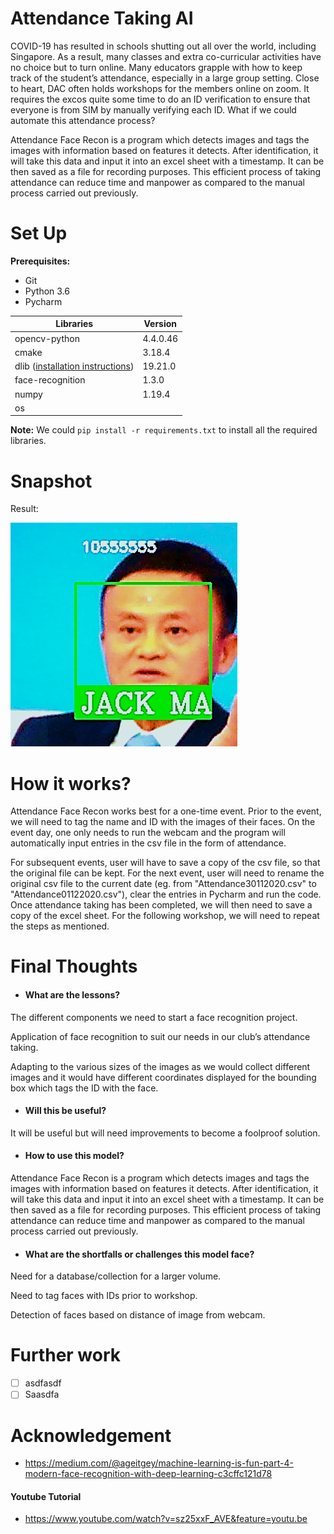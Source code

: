 # Attendance Taking AI
COVID-19 has resulted in schools shutting out all over the world, including Singapore. As a result, many classes and extra co-curricular activities have no choice but to turn online. Many educators grapple with how to keep track of the student’s attendance, especially in a large group setting. Close to heart, DAC often holds workshops for the members online on zoom. It requires the excos quite some time to do an ID verification to ensure that everyone is from SIM by manually verifying each ID. What if we could automate this attendance process? 

Attendance Face Recon is a program which detects images and tags the images with information based on features it detects. After identification, it will take this data and input it into an excel sheet with a timestamp. It can be then saved as a file for recording purposes. This efficient process of taking attendance can reduce time and manpower as compared to the manual process carried out previously.

# Set Up

**Prerequisites:**

- Git
- Python 3.6
- Pycharm

Libraries | Version
-----------|-----------
opencv-python | 4.4.0.46
cmake | 3.18.4 
dlib ([installation instructions](https://gist.github.com/ageitgey/629d75c1baac34dfa5ca2a1928a7aeaf)) | 19.21.0
face-recognition | 1.3.0
numpy | 1.19.4
os    |  

**Note:** We could `pip install -r requirements.txt` to install all the required libraries.

# Snapshot

Result:

![](README_Image.png)

# How it works?

Attendance Face Recon works best for a one-time event. Prior to the event, we will need to tag the name and ID with the images of their faces. On the event day, one only needs to run the webcam and the program will automatically input entries in the csv file in the form of attendance. 

For subsequent events, user will have to save a copy of the csv file, so that the original file can be kept. For the next event, user will need to rename the original csv file to the current date (eg. from  "Attendance30112020.csv" to "Attendance01122020.csv"), clear the entries in Pycharm and run the code. Once attendance taking has been completed, we will then need to save a copy of the excel sheet. For the following workshop, we will need to repeat the steps as mentioned.


# Final Thoughts

* #### What are the lessons?


The different components we need to start a face recognition project.

Application of face recognition to suit our needs in our club’s attendance taking.

Adapting to the various sizes of the images as we would collect different images and it would have different coordinates displayed for the bounding box which tags the ID with the face. 


* #### Will this be useful? 

It will be useful but will need improvements to become a foolproof solution.


* #### How to use this model?

Attendance Face Recon is a program which detects images and tags the images with information based on features it detects. After identification, it will take this data and input it into an excel sheet with a timestamp. It can be then saved as a file for recording purposes. This efficient process of taking attendance can reduce time and manpower as compared to the manual process carried out previously.


* #### What are the shortfalls or challenges this model face?

Need for a database/collection for a larger volume.

Need to tag faces with IDs prior to workshop.

Detection of faces based on distance of image from webcam.

# Further work 

- [ ] asdfasdf
- [ ] Saasdfa

# Acknowledgement 

* https://medium.com/@ageitgey/machine-learning-is-fun-part-4-modern-face-recognition-with-deep-learning-c3cffc121d78

#### Youtube Tutorial
* https://www.youtube.com/watch?v=sz25xxF_AVE&feature=youtu.be
